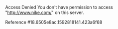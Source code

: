 Access Denied You don't have permission to access "http://www.nike.com/" on this server.

Reference #18.6505e8ac.1592818141.423a6f68